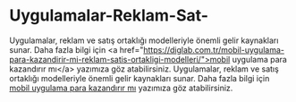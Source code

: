 # Uygulamalar-Reklam-Sat-
Uygulamalar, reklam ve satış ortaklığı modelleriyle önemli gelir kaynakları sunar. Daha fazla bilgi için &lt;a href="https://diglab.com.tr/mobil-uygulama-para-kazandirir-mi-reklam-satis-ortakligi-modelleri/">mobil uygulama para kazandırır mı&lt;/a> yazımıza göz atabilirsiniz.
Uygulamalar, reklam ve satış ortaklığı modelleriyle önemli gelir kaynakları sunar. Daha fazla bilgi için <a href="https://diglab.com.tr/mobil-uygulama-para-kazandirir-mi-reklam-satis-ortakligi-modelleri/">mobil uygulama para kazandırır mı</a> yazımıza göz atabilirsiniz.
